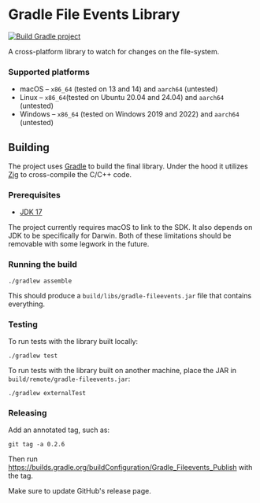 # Gradle File Events Library

[![Build Gradle project](https://github.com/gradle/gradle-fileevents/actions/workflows/build.yaml/badge.svg)](https://github.com/gradle/gradle-fileevents/actions/workflows/build.yaml)

A cross-platform library to watch for changes on the file-system.

### Supported platforms

- macOS – `x86_64` (tested on 13 and 14) and `aarch64` (untested)
- Linux – `x86_64`(tested on Ubuntu 20.04 and 24.04) and `aarch64` (untested)
- Windows – `x86_64` (tested on Windows 2019 and 2022) and `aarch64` (untested)

## Building

The project uses [Gradle](https://gradle.org/) to build the final library. Under the hood it
utilizes [Zig](https://ziglang.org/) to cross-compile the C/C++ code.

### Prerequisites

- [JDK 17](https://adoptopenjdk.net/)

The project currently requires macOS to link to the SDK. It also depends on JDK to be specifically for Darwin. Both of
these limitations should be removable with some legwork in the future.

### Running the build

```shell
./gradlew assemble
```

This should produce a `build/libs/gradle-fileevents.jar` file that contains everything.

### Testing

To run tests with the library built locally:

```shell
./gradlew test
```

To run tests with the library built on another machine, place the JAR in `build/remote/gradle-fileevents.jar`:

```shell
./gradlew externalTest
```

### Releasing

Add an annotated tag, such as:

```shell
git tag -a 0.2.6
```

Then run https://builds.gradle.org/buildConfiguration/Gradle_Fileevents_Publish with the tag.

Make sure to update GitHub's release page.
